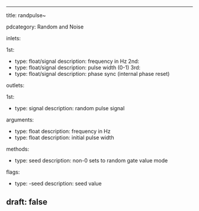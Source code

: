 --- 


title: randpulse~

pdcategory: Random and Noise

inlets:

  1st:
  - type: float/signal
    description: frequency in Hz
  2nd:
  - type: float/signal
    description: pulse width (0-1)
  3rd:
  - type: float/signal
    description: phase sync (internal phase reset)

outlets:

  1st:
  - type: signal
    description: random pulse signal

arguments:
  - type: float
    description: frequency in Hz
  - type: float
    description: initial pulse width

methods:
  - type: seed <float>
    description:  non-0 sets to random gate value mode

flags:
  - type: -seed <float>
    description: seed value

draft: false
---